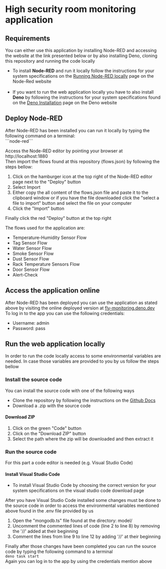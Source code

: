 <h1>High security room monitoring application </h1>

<h2>Requirements</h2>

You can either use this application by installing Node-RED 
and accessing the website at the link presented below or by also installing Deno, cloning this repository and
running the code locally

<ul>
    <li>
        To install <strong>Node-RED</strong> and run it locally follow the instructions 
        for your system specifications on the 
        <a href=https://nodered.org/docs/getting-started/local>Running Node-RED locally</a> page 
        on the Node-Red website
    </li>
    <br>
    <li>
        If you want to run the web application locally you have to also install <b>Deno</b> by 
        following the instructions for your system specifications found on the 
        <a href="https://deno.land/manual@v1.30.3/getting_started/installation">Deno Installation</a> 
        page on the Deno website
    </li>
</ul>

<h2>Deploy Node-RED</h2>
After Node-RED has been installed you can run it locally by typing the following command on a terminal:
<br>
```node-red```
<br>

Access the Node-RED editor by pointing your browser at <a>http://localhost:1880</a> 
<br>
Then import the flows found at this repository (flows.json) by following the steps bellow:

<ol>
    <li>Click on the hamburger icon at the top right of the Node-RED editor page next to the "Deploy" button</li>
    <li>Select Import</li>
    <li>Either copy the all content of the flows.json file and paste it to the clipboard window or if you have the
        file downloaded click the "select a file to import" button and select the file on your computer
    </li>
    <li>Click the "Import" button</li>
</ol>
Finally click the red "Deploy" button at the top right

The flows used for the application are:
<ul>
    <li>Temperature-Humidity Sensor Flow</li>
    <li>Tag Sensor Flow</li>
    <li>Water Sensor Flow</li>
    <li>Smoke Sensor Flow</li>
    <li>Dust Sensor Flow</li>
    <li>Rack Temperature Sensors Flow</li>
    <li>Door Sensor Flow</li>
    <li>Alert-Check</li>
</ul>

<h2>Access the application online</h2>
After Node-RED has been deployed you can use the application as stated above by visiting the 
online deployed version at <a href=https://fly-monitoring.deno.dev/>fly-monitoring.deno.dev</a>
<br>
To log in to the app you can use the following credentials:
<ul>
    <li>Username: admin</li>
    <li>Password: pass</li>
</ul>

<h2>Run the web application locally</h2>
In order to run the code locally access to some environmental variables are needed. In case those variables are provided
to you by us follow the steps bellow
<h3>Install the source code</h3>
You can install the source code with one of the following ways
<ul>
    <li>
        Clone the repository by following the instructions on the 
        <a href=https://docs.github.com/en/repositories/creating-and-managing-repositories/cloning-a-repository>
            Github Docs
        </a>
    </li>
    <li>
        Download a .zip with the source code
    </li>
</ul>

<h4>Download ZIP</h4>
<ol>
    <li>Click on the green "Code" button</li>
    <li>Click on the "Download ZIP" button</li>
    <li>Select the path where the zip will be downloaded and then extract it</li>
</ol>

<h3>Run the source code</h3>
For this part a code editor is needed (e.g. Visual Studio Code)
<h4>Install Visual Studio Code</h4>
<ul>
    <li>To install Visual Studio Code by choosing the correct version for your system specifications on the 
    <a>visual studio code download</a> page</li>
</ul>

After you have Visual Studio Code installed some changes must be done to the source code in order to access the 
environmental variables mentioned above found in the .env file provided by us

<ol>
    <li>Open the "mongodb.ts" file found at the directory: model/</li>
    <li>Uncomment the commented lines of code (line 2 to line 8) by removing the '//' added at their beginning</li>
    <li>Comment the lines from line 9 to line 12 by adding '//' at their beginning</li>
</ol>

Finally after those changes have been completed you can run the source code by typing the following command to a 
terminal 
<br>
```deno task start```
<br>
Again you can log in to the app by using the credentials mention above
